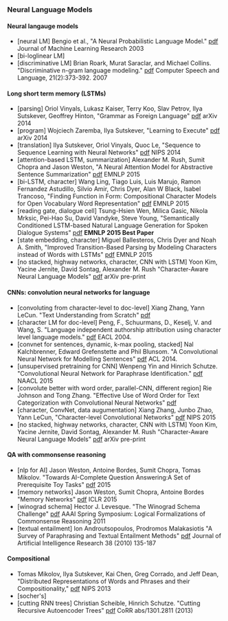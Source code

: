 ### Neural Language Models

#### Neural langauge models
+ [neural LM] Bengio et al., "A Neural Probabilistic Language Model." [pdf](http://jmlr.csail.mit.edu/papers/volume3/bengio03a/bengio03a.pdf) Journal of Machine Learning Research 2003 
+ [bi-loglinear LM] 
+ [discriminative LM] Brian Roark, Murat Saraclar, and Michael Collins. "Discriminative n-gram language modeling." [pdf](http://www.sciencedirect.com/science/article/pii/S0885230806000271) Computer Speech and Language, 21(2):373-392. 2007
 
#### Long short term memory (LSTMs)
+ [parsing] Oriol Vinyals, Lukasz Kaiser, Terry Koo, Slav Petrov, Ilya Sutskever, Geoffrey Hinton, "Grammar as Foreign Language" [pdf](http://arxiv.org/pdf/1412.7449.pdf) arXiv 2014 
+ [program] Wojciech Zaremba, Ilya Sutskever, "Learning to Execute" [pdf](http://arxiv.org/pdf/1410.4615v2.pdf) arXiv 2014 
+ [translation] Ilya Sutskever, Oriol Vinyals, Quoc Le, "Sequence to Sequence Learning with Neural Networks" [pdf](http://arxiv.org/pdf/1409.3215.pdf) NIPS 2014
+ [attention-based LSTM, summarization] Alexander M. Rush, Sumit Chopra and Jason Weston, "A Neural Attention Model for Abstractive Sentence Summarization" [pdf](http://www.emnlp2015.org/proceedings/EMNLP/pdf/EMNLP044.pdf) EMNLP 2015
+ [bi-LSTM, character] Wang Ling, Tiago Luis, Luis Marujo, Ramon Fernandez Astudillo, Silvio Amir, Chris Dyer, Alan W Black, Isabel Trancoso, "Finding Function in Form: Compositional Character Models for Open Vocabulary Word Representation" [pdf](http://www.cs.cmu.edu/~lingwang/papers/emnlp2015.pdf) EMNLP 2015
+ [reading gate, dialogue cell] Tsung-Hsien Wen, Milica Gasic, Nikola Mrksic, Pei-Hao Su, David Vandyke, Steve Young, "Semantically Conditioned LSTM-based Natural Language Generation for Spoken Dialogue Systems" [pdf](http://www.emnlp2015.org/proceedings/EMNLP/pdf/EMNLP199.pdf) **EMNLP 2015 Best Paper**
+ [state embedding, character] Miguel Ballesteros, Chris Dyer and Noah A. Smith, "Improved Transition-Based Parsing by Modeling Characters instead of Words with LSTMs" [pdf](http://arxiv.org/pdf/1508.00657.pdf) EMNLP 2015
+ [no stacked, highway networks, character, CNN with LSTM] Yoon Kim, Yacine Jernite, David Sontag, Alexander M. Rush "Character-Aware Neural Language Models" [pdf](http://arxiv.org/pdf/1508.06615v2.pdf) arXiv pre-print

#### CNNs: convolution neural networks for language
+ [convoluting from character-level to doc-level] Xiang Zhang, Yann LeCun. "Text Understanding from Scratch" [pdf](http://arxiv.org/pdf/1502.01710v1.pdf) 
+ [character LM for doc-level] Peng, F., Schuurmans, D., Keselj, V. and Wang, S. "Language independent authorship attribution using character level language models." [pdf](http://www.aclweb.org/anthology/E03-1053) EACL 2004. 
+ [convnet for sentences, dynamic, k-max pooling, stacked] Nal Kalchbrenner, Edward Grefenstette and Phil Blunsom. "A Convolutional Neural Network for Modelling Sentences" [pdf](http://nal.co/papers/Kalchbrenner_DCNN_ACL14) ACL 2014. 
+ [unsupervised pretraining for CNN] Wenpeng Yin and Hinrich Schutze. "Convolutional Neural Network for Paraphrase Identification." [pdf](http://aclweb.org/anthology/N/N15/N15-1091.pdf) NAACL 2015 
+ [convolute better with word order, parallel-CNN, different region] Rie Johnson and Tong Zhang. "Effective Use of Word Order for Text Categorization with Convolutional Neural Networks" [pdf](http://arxiv.org/abs/1412.1058)
+ [character, ConvNet, data augumentation] Xiang Zhang, Junbo Zhao, Yann LeCun, "Character-level Convolutional Networks" [pdf](http://arxiv.org/pdf/1509.01626v2.pdf) NIPS 2015
+ [no stacked, highway networks, character, CNN with LSTM] Yoon Kim, Yacine Jernite, David Sontag, Alexander M. Rush "Character-Aware Neural Language Models" [pdf](http://arxiv.org/pdf/1508.06615v2.pdf) arXiv pre-print


#### QA with commonsense reasoning
+ [nlp for AI] Jason Weston, Antoine Bordes, Sumit Chopra, Tomas Mikolov. "Towards AI-Complete Question Answering:A Set of Prerequisite Toy Tasks" [pdf](http://arxiv.org/pdf/1502.05698v4.pdf) 2015 
+ [memory networks] Jason Weston, Sumit Chopra, Antoine Bordes "Memory Networks" [pdf](http://arxiv.org/pdf/1410.3916v8.pdf) ICLR 2015 
+ [winograd schema] Hector J. Levesque. "The Winograd Schema Challenge" [pdf](http://www.aaai.org/ocs/index.php/SSS/SSS11/paper/view/2502) AAAI Spring Symposium: Logical Formalizations of Commonsense Reasoning 2011 
+ [textual entailment] Ion Androutsopoulos, Prodromos Malakasiotis "A Survey of Paraphrasing and Textual Entailment Methods" [pdf](http://arxiv.org/pdf/0912.3747v3.pdf) Journal of Artificial Intelligence Research 38 (2010) 135-187

#### Compositional
+ Tomas Mikolov, Ilya Sutskever, Kai Chen, Greg Corrado, and Jeff Dean, "Distributed Representations of Words and Phrases and their Compositionality," [pdf](http://arxiv.org/pdf/1310.4546.pdf) NIPS 2013 
+ [socher's] 
+ [cutting RNN trees] Christian Scheible, Hinrich Schutze. "Cutting Recursive Autoencoder Trees" [pdf](http://arxiv.org/pdf/1301.2811v3.pdf) CoRR abs/1301.2811 (2013)
